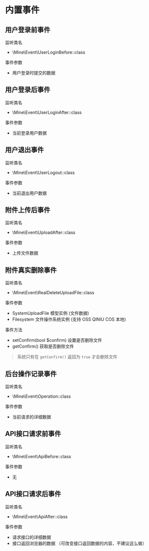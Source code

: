 # 内置事件

## 用户登录前事件

监听类名
- \Mine\Event\UserLoginBefore::class

事件参数
- 用户登录时提交的数据

## 用户登录后事件

监听类名
- \Mine\Event\UserLoginAfter::class

事件参数
- 当前登录用户数据

## 用户退出事件

监听类名
- \Mine\Event\UserLogout::class

事件参数
- 当前退出用户数据

## 附件上传后事件

监听类名
- \Mine\Event\UploadAfter::class

事件参数
- 上传文件数据

## 附件真实删除事件

监听类名
- \Mine\Event\RealDeleteUploadFile::class

事件参数
- SystemUploadFile 模型实例 (文件数据)
- Filesystem 文件操作系统实例 (支持 OSS QINIU COS 本地)

事件方法
- setConfirm(bool $confirm) 设置是否删除文件
- getConfirm() 获取是否删除文件

> 系统只有在 `getConfirm()` 返回为 `true` 才会删除文件

## 后台操作记录事件

监听类名
- \Mine\Event\Operation::class

事件参数
- 当前请求的详细数据

## API接口请求前事件

监听类名
- \Mine\Event\ApiBefore::class

事件参数
- 无

## API接口请求后事件

监听类名
- \Mine\Event\ApiAfter::class

事件参数
- 请求接口的详细数据
- 接口返回浏览器的数据 （可改变接口返回数据的内容，不建议这么做）
